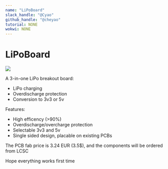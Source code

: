 ```yaml
---
name: "LiPoBoard"
slack_handle: "@Cyao"
github_handle: "@cheyao"
tutorial: NONE
wokwi: NONE
---
```


# LiPoBoard

![](https://hc-cdn.hel1.your-objectstorage.com/s/v3/347db873d955d124e9e6960ec04af243e5540027_image.png)

A 3-in-one LiPo breakout board:
- LiPo charging
- Overdischarge protection
- Conversion to 3v3 or 5v

Features:
- High efficency (>90%)
- Overdischarge/overcharge protection 
- Selectable 3v3 and 5v
- Single sided design, placable on existing PCBs

The PCB fab price is 3.24 EUR (3.5$), and the components will be ordered from LCSC

Hope everything works first time
